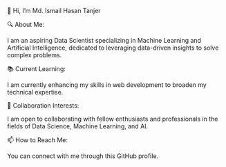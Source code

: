 👋 Hi, I’m Md. Ismail Hasan Tanjer

🔍 About Me:

I am an aspiring Data Scientist specializing in Machine Learning and Artificial Intelligence, dedicated to leveraging data-driven insights to solve complex problems.

📚 Current Learning:

I am currently enhancing my skills in web development to broaden my technical expertise.

🤝 Collaboration Interests:

I am open to collaborating with fellow enthusiasts and professionals in the fields of Data Science, Machine Learning, and AI.

📫 How to Reach Me:

You can connect with me through this GitHub profile.

